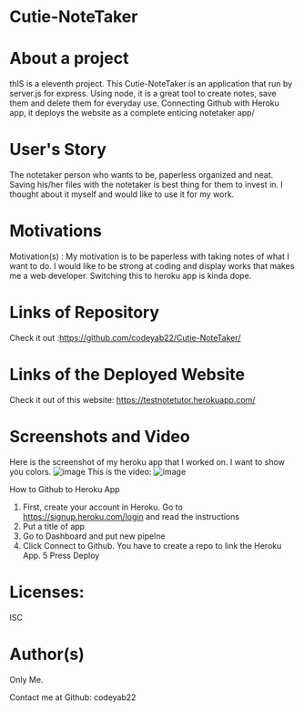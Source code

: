 # Cutie-NoteTaker
# About a project
thIS is a eleventh project. This Cutie-NoteTaker is an application that run by server.js for express. Using node, it is a great tool 
to create notes, save them and delete them for everyday use. Connecting Github with Heroku app, it deploys the website as a complete enticing notetaker app/

# User's Story
The notetaker person who wants to be, paperless organized and neat. Saving his/her files with the notetaker is best thing for them to invest in. I thought about it myself and would like to use it for my work. 

# Motivations
Motivation(s) : My motivation is to be paperless with taking notes of what I want to do. I would like to be strong at coding and display works that makes me a web developer. Switching this to heroku app is kinda dope. 



# Links of Repository

Check it out :https://github.com/codeyab22/Cutie-NoteTaker/

# Links of the Deployed Website
Check it out of this website: https://testnotetutor.herokuapp.com/
# Screenshots and Video
Here is the screenshot of my heroku app that I worked on. I want to show you colors. 
![image](https://drive.google.com/uc?export=view&id=1fQ7oVHejwDA2IRneaFpIDoptilsSPfeg)
This is the video: 
![image](https://drive.google.com/uc?export=view&id=1iY7eC2phOUk5LrEA5_6sK8v5PjRBOC--)

How to Github to Heroku  App

1. First, create your account in Heroku. Go to https://signup.heroku.com/login and read the instructions
2. Put a title of app 
3. Go to Dashboard and put new pipelne 
4. Click Connect to Github. You have to create a repo to link the Heroku App. 
5 Press Deploy

# Licenses:
ISC 

# Author(s)
Only Me.

Contact me at Github: codeyab22
